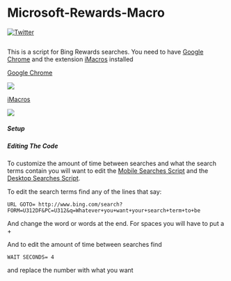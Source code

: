 # Microsoft-Rewards-Macro
[![Twitter](https://img.shields.io/twitter/follow/Darth4212.svg?style=social)](https://twitter.com/Darth4212)

![<img src="https://mspoweruser.com/wp-content/uploads/2016/09/Microsoft-Rewards-featured-image.png" align="middle">](https://account.microsoft.com/rewards)


This is a script for Bing Rewards searches. You need to have [Google Chrome](https://onedrive.live.com/download?cid=F0F86193D07177B0&resid=F0F86193D07177B0%214160&authkey=ADBIhYjgvXsMIR40) and the extension [iMacros](https://onedrive.live.com/download?cid=F0F86193D07177B0&resid=F0F86193D07177B0%214158&authkey=ANHtiBdVYcfyYlc) installed

[Google Chrome](https://onedrive.live.com/download?cid=F0F86193D07177B0&resid=F0F86193D07177B0%214160&authkey=ADBIhYjgvXsMIR4)

[<img src="https://github.com/Darth4212/Img-Paste/blob/master/download-ConvertImage%20(1).jpg?raw=true" align="center">](https://onedrive.live.com/download?cid=F0F86193D07177B0&resid=F0F86193D07177B0%214160&authkey=ADBIhYjgvXsMIR40)

[iMacros](https://onedrive.live.com/download?cid=F0F86193D07177B0&resid=F0F86193D07177B0%214158&authkey=ANHtiBdVYcfyYlc)

[<img src="https://github.com/Darth4212/Img-Paste/blob/master/im.jpg?raw=true" align="center">](https://onedrive.live.com/download?cid=F0F86193D07177B0&resid=F0F86193D07177B0%214158&authkey=ANHtiBdVYcfyYlc)


##### Setup

##### Editing The Code

To customize the amount of time between searches and what the search terms contain you will want to edit the [Mobile Searches Script](https://github.com/Darth4212/Microsoft-Rewards-Auto-Search-Scripts/blob/master/Mobile%20Searches%20Script) and the [Desktop Searches Script](https://github.com/Darth4212/Microsoft-Rewards-Auto-Search-Scripts/blob/master/Desktop%20Search%20Script).

To edit the search terms find any of the lines that say: 

`URL GOTO= http://www.bing.com/search?FORM=U312DF&PC=U312&q=Whatever+you+want+your+search+term+to+be`

And change the word or words at the end. For spaces you will have to put a +

And to edit the amount of time between searches find 

`WAIT SECONDS= 4` 

and replace the number with what you want
